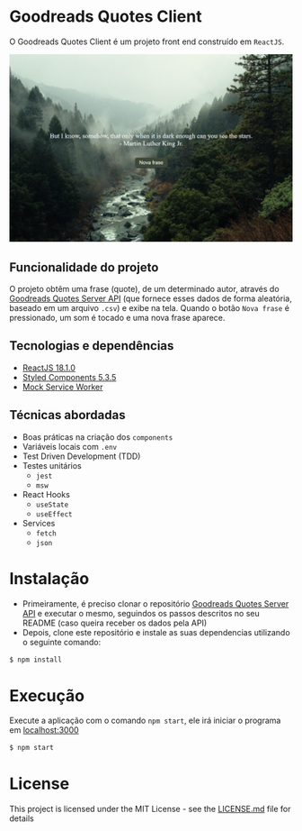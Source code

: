 # Goodreads Quotes Client

O Goodreads Quotes Client é um projeto front end construído em `ReactJS`.

![screenshot](screenshot.png?raw=true "screenshot")

## Funcionalidade do projeto

O projeto obtêm uma frase (quote), de um determinado autor, através do [Goodreads Quotes Server API](https://pt-br.reactjs.org) (que fornece esses dados de forma aleatória, baseado em um arquivo `.csv`) e exibe na tela. Quando o botão `Nova frase` é pressionado, um som é tocado e uma nova frase aparece.

## Tecnologias e dependências

-   [ReactJS 18.1.0](https://pt-br.reactjs.org)
-   [Styled Components 5.3.5](https://styled-components.com)
-   [Mock Service Worker](https://mswjs.io)

## Técnicas abordadas

-   Boas práticas na criação dos `components`
-   Variáveis locais com `.env`
-   Test Driven Development (TDD)
-   Testes unitários
    -   `jest`
    -   `msw`
-   React Hooks
    -   `useState`
    -   `useEffect`
-   Services
    -   `fetch`
    -   `json`

###

# Instalação

-   Primeiramente, é preciso clonar o repositório [Goodreads Quotes Server API]() e executar o mesmo, seguindos os passos descritos no seu README (caso queira receber os dados pela API)
-   Depois, clone este repositório e instale as suas dependencias utilizando o seguinte comando:

```sh
$ npm install
```

# Execução

Execute a aplicação com o comando `npm start`, ele irá iniciar o programa em [localhost:3000](http://localhost:3000)

```sh
$ npm start
```

# License

This project is licensed under the MIT License - see the [LICENSE.md](LICENSE.md) file for details
